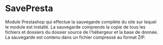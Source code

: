 # SavePresta
Module Prestashop qui effectue la sauvegarde complète du site sur lequel le module est installé. La sauvegarde comprends la copie de tous les fichiers et dossiers du dossier source de l'hébergeur et la base de donnée.  La sauvegarde est contenu dans un fichier compressé au format ZIP.
